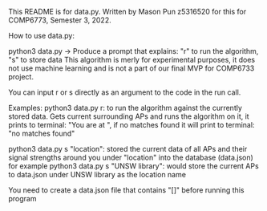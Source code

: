 This README is for data.py. Written by Mason Pun z5316520 for this for COMP6773, Semester 3, 2022.

How to use data.py:

python3 data.py -> Produce a prompt that explains: "r" to run the algorithm, "s" to store data
This algorithm is merly for experimental purposes, it does not use machine learning and is not a part of our final MVP for COMP6733 project.

You can input r or s directly as an argument to the code in the run call.

Examples:
python3 data.py r: to run the algorithm against the currently stored data. Gets current surrounding APs and runs the algorithm on it, it prints to terminal: "You are at <location>", if no matches found it will print to terminal: "no matches found"

python3 data.py s "location": stored the current data of all APs and their signal strengths around you under "location" into the database (data.json)
for example python3 data.py s "UNSW library": would store the current APs to data.json under UNSW library as the location name

You need to create a data.json file that contains "[]" before running this program